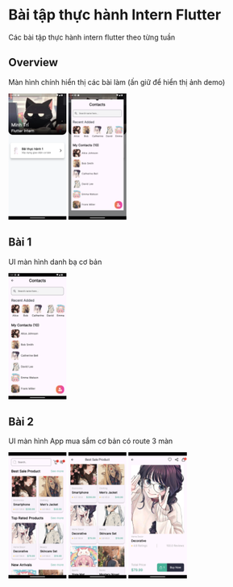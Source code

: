 # Bài tập thực hành Intern Flutter

Các bài tập thực hành intern flutter theo từng tuần

## Overview
Màn hình chính hiển thị các bài làm (ấn giữ để hiển thị ảnh demo)

<p float="left">
  <img src="Screenshot_1729147981.png" alt="Sample Image" height="250"/>
  <img src="Screenshot_1729148381.png" alt="Sample Image" height="250"/>
</p>

## Bài 1
UI màn hình danh bạ cơ bản

<p float="left">
  <img src="Screenshot_1729148261.png" alt="Sample Image" height="250"/>
</p>

## Bài 2
UI màn hình App mua sắm cơ bản có route 3 màn


<p float="left">
  <img src="pract2.png" alt="Sample Image" height="250"/>
  <img src="Screenshot_1729156034.png" alt="Sample Image" height="250"/>
  <img src="Screenshot_1729156039.png" alt="Sample Image" height="250"/>
</p>
